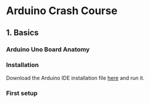 # Arduino Crash Course

## 1. Basics
### Arduino Uno Board Anatomy


### Installation
Download the Arduino IDE installation file [here](https://www.arduino.cc/en/Main/Software) and run it.

### First setup
